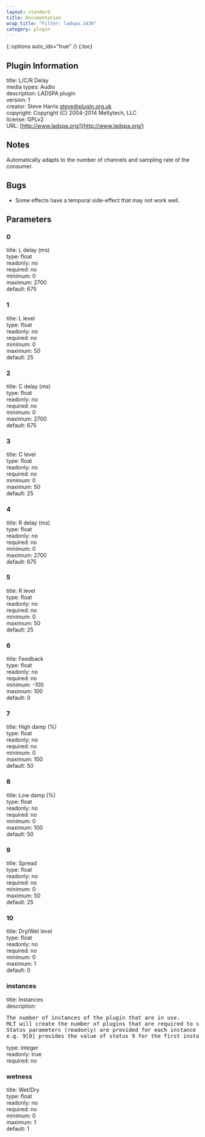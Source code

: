 ```yaml
---
layout: standard
title: Documentation
wrap_title: "Filter: ladspa.1436"
category: plugin
---
```

{::options auto_ids="true" /}
{:toc}

## Plugin Information

title: L/C/R Delay  
media types:
Audio  
description: LADSPA plugin  
version: 1  
creator: Steve Harris <steve@plugin.org.uk>  
copyright: Copyright (C) 2004-2014 Meltytech, LLC  
license: GPLv2  
URL: [http://www.ladspa.org/](http://www.ladspa.org/)  

## Notes

Automatically adapts to the number of channels and sampling rate of the consumer.
## Bugs

* Some effects have a temporal side-effect that may not work well.

## Parameters

### 0

title: L delay (ms)    
type: float  
readonly: no  
required: no  
minimum: 0  
maximum: 2700  
default: 675  

### 1

title: L level    
type: float  
readonly: no  
required: no  
minimum: 0  
maximum: 50  
default: 25  

### 2

title: C delay (ms)    
type: float  
readonly: no  
required: no  
minimum: 0  
maximum: 2700  
default: 675  

### 3

title: C level    
type: float  
readonly: no  
required: no  
minimum: 0  
maximum: 50  
default: 25  

### 4

title: R delay (ms)    
type: float  
readonly: no  
required: no  
minimum: 0  
maximum: 2700  
default: 675  

### 5

title: R level    
type: float  
readonly: no  
required: no  
minimum: 0  
maximum: 50  
default: 25  

### 6

title: Feedback    
type: float  
readonly: no  
required: no  
minimum: -100  
maximum: 100  
default: 0  

### 7

title: High damp (%)    
type: float  
readonly: no  
required: no  
minimum: 0  
maximum: 100  
default: 50  

### 8

title: Low damp (%)    
type: float  
readonly: no  
required: no  
minimum: 0  
maximum: 100  
default: 50  

### 9

title: Spread    
type: float  
readonly: no  
required: no  
minimum: 0  
maximum: 50  
default: 25  

### 10

title: Dry/Wet level    
type: float  
readonly: no  
required: no  
minimum: 0  
maximum: 1  
default: 0  

### instances

title: Instances    
description:
<pre>
The number of instances of the plugin that are in use.
MLT will create the number of plugins that are required to support the number of audio channels.
Status parameters (readonly) are provided for each instance and are accessed by specifying the instance number after the identifier (starting at zero).
e.g. 9[0] provides the value of status 9 for the first instance.
</pre>
type: integer  
readonly: true  
required: no  

### wetness

title: Wet/Dry    
type: float  
readonly: no  
required: no  
minimum: 0  
maximum: 1  
default: 1  

